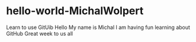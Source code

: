 # hello-world-MichalWolpert
Learn to use GitUib
Hello
My name is Michal
I am having fun learning about GitHub
Great week to us all
